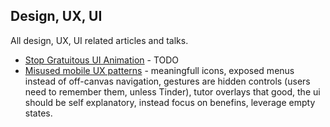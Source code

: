 ## Design, UX, UI
All design, UX, UI related articles and talks.

- [Stop Gratuitous UI Animation](https://medium.com/@sophie_paxtonUX/stop-gratuitous-ui-animation-9ece9aa9eb97) - TODO
- [Misused mobile UX patterns](https://medium.com/@kollinz/misused-mobile-ux-patterns-84d2b6930570#.kgcgijwwq) - meaningfull icons, exposed menus instead of off-canvas navigation, gestures are hidden controls (users need to remember them, unless Tinder), tutor overlays that good, the ui should be self explanatory, instead focus on benefins, leverage empty states.
